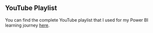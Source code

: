 ## YouTube Playlist

You can find the complete YouTube playlist that I used for my Power BI learning journey [here](https://www.youtube.com/playlist?list=PLbW4yZfNwzMDocX3YUF0dy7kx8IQuejK8).
